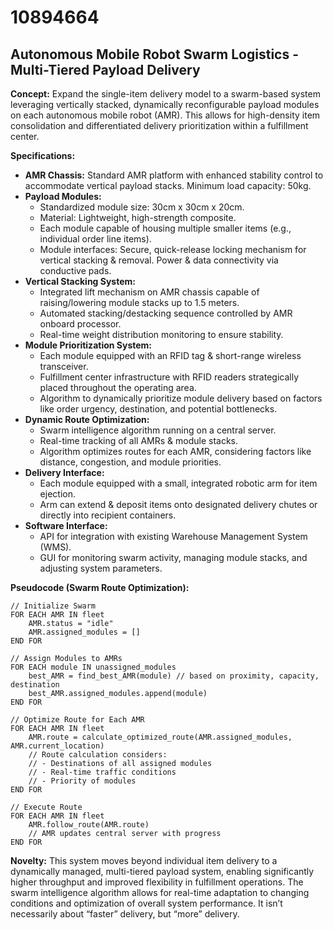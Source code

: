 # 10894664

## Autonomous Mobile Robot Swarm Logistics - Multi-Tiered Payload Delivery

**Concept:** Expand the single-item delivery model to a swarm-based system leveraging vertically stacked, dynamically reconfigurable payload modules on each autonomous mobile robot (AMR). This allows for high-density item consolidation and differentiated delivery prioritization within a fulfillment center.

**Specifications:**

*   **AMR Chassis:** Standard AMR platform with enhanced stability control to accommodate vertical payload stacks. Minimum load capacity: 50kg.
*   **Payload Modules:**
    *   Standardized module size: 30cm x 30cm x 20cm.
    *   Material: Lightweight, high-strength composite.
    *   Each module capable of housing multiple smaller items (e.g., individual order line items).
    *   Module interfaces: Secure, quick-release locking mechanism for vertical stacking & removal. Power & data connectivity via conductive pads.
*   **Vertical Stacking System:**
    *   Integrated lift mechanism on AMR chassis capable of raising/lowering module stacks up to 1.5 meters.
    *   Automated stacking/destacking sequence controlled by AMR onboard processor.
    *   Real-time weight distribution monitoring to ensure stability.
*   **Module Prioritization System:**
    *   Each module equipped with an RFID tag & short-range wireless transceiver.
    *   Fulfillment center infrastructure with RFID readers strategically placed throughout the operating area.
    *   Algorithm to dynamically prioritize module delivery based on factors like order urgency, destination, and potential bottlenecks.
*   **Dynamic Route Optimization:**
    *   Swarm intelligence algorithm running on a central server.
    *   Real-time tracking of all AMRs & module stacks.
    *   Algorithm optimizes routes for each AMR, considering factors like distance, congestion, and module priorities.
*   **Delivery Interface:**
    *   Each module equipped with a small, integrated robotic arm for item ejection.
    *   Arm can extend & deposit items onto designated delivery chutes or directly into recipient containers.
*   **Software Interface:**
    *   API for integration with existing Warehouse Management System (WMS).
    *   GUI for monitoring swarm activity, managing module stacks, and adjusting system parameters.

**Pseudocode (Swarm Route Optimization):**

```
// Initialize Swarm
FOR EACH AMR IN fleet
    AMR.status = "idle"
    AMR.assigned_modules = []
END FOR

// Assign Modules to AMRs
FOR EACH module IN unassigned_modules
    best_AMR = find_best_AMR(module) // based on proximity, capacity, destination
    best_AMR.assigned_modules.append(module)
END FOR

// Optimize Route for Each AMR
FOR EACH AMR IN fleet
    AMR.route = calculate_optimized_route(AMR.assigned_modules, AMR.current_location)
    // Route calculation considers:
    // - Destinations of all assigned modules
    // - Real-time traffic conditions
    // - Priority of modules
END FOR

// Execute Route
FOR EACH AMR IN fleet
    AMR.follow_route(AMR.route)
    // AMR updates central server with progress
END FOR
```

**Novelty:** This system moves beyond individual item delivery to a dynamically managed, multi-tiered payload system, enabling significantly higher throughput and improved flexibility in fulfillment operations. The swarm intelligence algorithm allows for real-time adaptation to changing conditions and optimization of overall system performance. It isn’t necessarily about “faster” delivery, but “more” delivery.